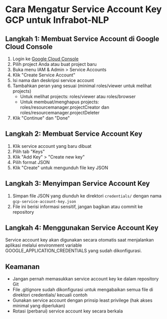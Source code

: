 # Cara Mengatur Service Account Key GCP untuk Infrabot-NLP

## Langkah 1: Membuat Service Account di Google Cloud Console
1. Login ke [Google Cloud Console](https://console.cloud.google.com/)
2. Pilih project Anda atau buat project baru
3. Buka menu IAM & Admin > Service Accounts
4. Klik "Create Service Account"
5. Isi nama dan deskripsi service account
6. Tambahkan peran yang sesuai (minimal roles/viewer untuk melihat projects)
   - Untuk melihat projects: roles/viewer atau roles/browser
   - Untuk membuat/menghapus projects: roles/resourcemanager.projectCreator dan roles/resourcemanager.projectDeleter
7. Klik "Continue" dan "Done"

## Langkah 2: Membuat Service Account Key
1. Klik service account yang baru dibuat
2. Pilih tab "Keys"
3. Klik "Add Key" > "Create new key"
4. Pilih format JSON
5. Klik "Create" untuk mengunduh file key JSON

## Langkah 3: Menyimpan Service Account Key
1. Simpan file JSON yang diunduh ke direktori `credentials/` dengan nama `gcp-service-account-key.json`
2. File ini berisi informasi sensitif, jangan bagikan atau commit ke repository

## Langkah 4: Menggunakan Service Account Key
Service account key akan digunakan secara otomatis saat menjalankan aplikasi melalui environment variable GOOGLE_APPLICATION_CREDENTIALS yang sudah dikonfigurasi.

## Keamanan
- Jangan pernah memasukkan service account key ke dalam repository Git
- File .gitignore sudah dikonfigurasi untuk mengabaikan semua file di direktori credentials/ kecuali contoh
- Gunakan service account dengan prinsip least privilege (hak akses minimal yang diperlukan)
- Rotasi (perbarui) service account key secara berkala
